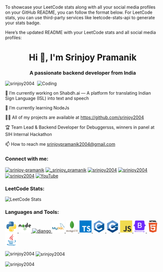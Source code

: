 
To showcase your LeetCode stats along with all your social media profiles on your GitHub README, you can follow the format below. For LeetCode stats, you can use third-party services like leetcode-stats-api to generate your stats badge.

Here’s the updated README with your LeetCode stats and all social media profiles:

<h1 align="center">Hi 👋, I'm Srinjoy Pramanik</h1> <h3 align="center">A passionate backend developer from India</h3> <img align="right" alt="Coding" width="400" src="https://img.freepik.com/premium-vector/wed-developer-programmer-coding-augmented-reality-screen-premium-vector_375605-332.jpg?w=1380"> <p align="left"> <img src="https://komarev.com/ghpvc/?username=srinjoy2004&label=Profile%20views&color=0e75b6&style=flat" alt="srinjoy2004" /> </p>

🔭 I’m currently working on Shabdh.ai — A platform for translating Indian Sign Language (ISL) into text and speech

🌱 I’m currently learning NodeJs

👨‍💻 All of my projects are available at https://github.com/srinjoy2004

🏆 Team Lead & Backend Developer for Debuggersss, winners in panel at SIH Internal Hackathon

📫 How to reach me srinjoypramanik2004@gmail.com

<h3 align="left">Connect with me:</h3> <p align="left"> <a href="https://linkedin.com/in/srinjoy-pramanik" target="blank"><img align="center" src="https://raw.githubusercontent.com/rahuldkjain/github-profile-readme-generator/master/src/images/icons/Social/linked-in-alt.svg" alt="srinjoy-pramanik" height="30" width="40" /></a> <a href="https://instagram.com/_srinjoy_pramanik" target="blank"><img align="center" src="https://raw.githubusercontent.com/rahuldkjain/github-profile-readme-generator/master/src/images/icons/Social/instagram.svg" alt="_srinjoy_pramanik" height="30" width="40" /></a> <a href="https://www.leetcode.com/srinjoy2004" target="blank"><img align="center" src="https://raw.githubusercontent.com/rahuldkjain/github-profile-readme-generator/master/src/images/icons/Social/leet-code.svg" alt="srinjoy2004" height="30" width="40" /></a> <a href="https://twitter.com/srinjoy2004" target="blank"><img align="center" src="https://raw.githubusercontent.com/rahuldkjain/github-profile-readme-generator/master/src/images/icons/Social/twitter.svg" alt="srinjoy2004" height="30" width="40" /></a> <a href="https://facebook.com/srinjoy2004" target="blank"><img align="center" src="https://raw.githubusercontent.com/rahuldkjain/github-profile-readme-generator/master/src/images/icons/Social/facebook.svg" alt="srinjoy2004" height="30" width="40" /></a> <a href="https://www.youtube.com/channel/yourchannel" target="blank"><img align="center" src="https://raw.githubusercontent.com/rahuldkjain/github-profile-readme-generator/master/src/images/icons/Social/youtube.svg" alt="YouTube" height="30" width="40" /></a> </p> <h3 align="left">LeetCode Stats:</h3> <p align="left"> <img src="https://leetcard.jacoblin.cool/srinjoy2004?ext=heatmap" alt="LeetCode Stats"> </p> <h3 align="left">Languages and Tools:</h3> <p align="left"> <a href="https://www.python.org" target="_blank" rel="noreferrer"> <img src="https://raw.githubusercontent.com/devicons/devicon/master/icons/python/python-original.svg" alt="python" width="40" height="40"/> </a> <a href="https://nodejs.org" target="_blank" rel="noreferrer"> <img src="https://raw.githubusercontent.com/devicons/devicon/master/icons/nodejs/nodejs-original-wordmark.svg" alt="nodejs" width="40" height="40"/> </a> <a href="https://www.djangoproject.com/" target="_blank" rel="noreferrer"> <img src="https://cdn.worldvectorlogo.com/logos/django.svg" alt="django" width="40" height="40"/> </a> <a href="https://www.mysql.com/" target="_blank" rel="noreferrer"> <img src="https://raw.githubusercontent.com/devicons/devicon/master/icons/mysql/mysql-original-wordmark.svg" alt="mysql" width="40" height="40"/> </a> <a href="https://www.mongodb.com/" target="_blank" rel="noreferrer"> <img src="https://raw.githubusercontent.com/devicons/devicon/master/icons/mongodb/mongodb-original-wordmark.svg" alt="mongodb" width="40" height="40"/> </a> <a href="https://www.typescriptlang.org/" target="_blank" rel="noreferrer"> <img src="https://raw.githubusercontent.com/devicons/devicon/master/icons/typescript/typescript-original.svg" alt="typescript" width="40" height="40"/> </a> <a href="https://www.cprogramming.com/" target="_blank" rel="noreferrer"> <img src="https://raw.githubusercontent.com/devicons/devicon/master/icons/c/c-original.svg" alt="c" width="40" height="40"/> </a> <a href="https://www.w3schools.com/cpp/" target="_blank" rel="noreferrer"> <img src="https://raw.githubusercontent.com/devicons/devicon/master/icons/cplusplus/cplusplus-original.svg" alt="cplusplus" width="40" height="40"/> </a> <a href="https://developer.mozilla.org/en-US/docs/Web/JavaScript" target="_blank" rel="noreferrer"> <img src="https://raw.githubusercontent.com/devicons/devicon/master/icons/javascript/javascript-original.svg" alt="javascript" width="40" height="40"/> </a> <a href="https://getbootstrap.com" target="_blank" rel="noreferrer"> <img src="https://raw.githubusercontent.com/devicons/devicon/master/icons/bootstrap/bootstrap-plain-wordmark.svg" alt="bootstrap" width="40" height="40"/> </a> <a href="https://www.w3schools.com/html/" target="_blank" rel="noreferrer"> <img src="https://raw.githubusercontent.com/devicons/devicon/master/icons/html5/html5-original-wordmark.svg" alt="html5" width="40" height="40"/> </a> <a href="https://www.java.com" target="_blank" rel="noreferrer"> <img src="https://raw.githubusercontent.com/devicons/devicon/master/icons/java/java-original.svg" alt="java" width="40" height="40"/> </a> </p> <p><img align="left" src="https://github-readme-stats.vercel.app/api/top-langs?username=srinjoy2004&show_icons=true&locale=en&layout=compact" alt="srinjoy2004" /></p> <p>&nbsp;<img align="center" src="https://github-readme-stats.vercel.app/api?username=srinjoy2004&show_icons=true&locale=en" alt="srinjoy2004" /></p> <p><img align="center" src="https://github-readme-streak-stats.herokuapp.com/?user=srinjoy2004&" alt="srinjoy2004" /></p>
